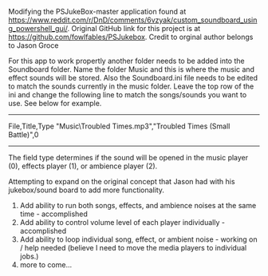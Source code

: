 Modifying the PSJukeBox-master application found at https://www.reddit.com/r/DnD/comments/6vzyak/custom_soundboard_using_powershell_gui/. 
Original GitHub link for this project is at https://github.com/fowlfables/PSJukebox.
Credit to orginal author belongs to Jason Groce

For this app to work propertly another folder needs to be added into the Soundboard folder. Name the folder Music and this is where the
music and effect sounds will be stored. Also the Soundboard.ini file needs to be edited to match the sounds currently in the music folder.
Leave the top row of the ini and change the following line to match the songs/sounds you want to use. See below for example.

-----------------------------------------------------------------------------------------------------------------------------------------
File,Title,Type
"Music\Troubled Times.mp3","Troubled Times (Small Battle)",0

-----------------------------------------------------------------------------------------------------------------------------------------

The field type determines if the sound will be opened in the music player (0), effects player (1), or ambience player (2).

Attempting to expand on the original concept that Jason had with his jukebox/sound board to add more functionality.

1. Add ability to run both songs, effects, and ambience noises at the same time - accomplished
2. Add ability to control volume level of each player individually - accomplished
3. Add ability to loop individual song, effect, or ambient noise - working on / help needed (believe I need to move the media players to 
  individual jobs.)
4. more to come...
 
